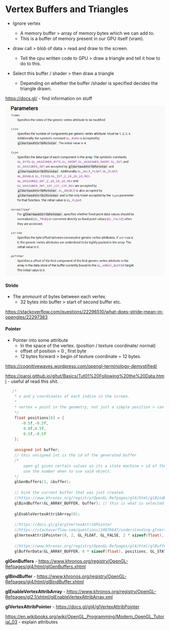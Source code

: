 # Vertex Buffers and Triangles

- Ignore vertex
  - A memory buffer > array of memory bytes which we can add to.
  - This is a buffer of memory present in our GPU itself (vram).

- draw call > blob of data > read and draw to the screen.
  - Tell the cpu written code to GPU > draw a triangle and tell it how to do to this.

- Select this buffer / shader > then draw a triangle
  - Depending on whether the buffer /shader is specified decides the triangle drawn.

https://docs.gl/ - find information on stuff

![image](https://github.com/sbalfe/all-notes/blob/master/images/image-20210614132159132.png)

#### Stride

- The ammount of bytes between each vertex.
  - 32 bytes into buffer > start of second buffer etc.

https://stackoverflow.com/questions/22296510/what-does-stride-mean-in-opengles/22297383

#### Pointer

- Pointer into some attribute
  - In the space of the vertex. (position / texture coordinate/ normal)
  - offset of position  = 0 , first byte
  - 12 bytes forward > begin of texture coordinate = 12  bytes.

https://cognitivewaves.wordpress.com/opengl-terminology-demystified/

https://paroj.github.io/gltut/Basics/Tut01%20Following%20the%20Data.html - useful af read this shit.

```c++
   /*
    * x and y coordinates of each indice in the screen.
    * 
    * vertex = point in the geometry, not just a simple position > can contain much more data (attributes, position is an attribute , texture attribute etc.)
    */
    float positions[6] = {
       -0.5f,-0.5f,
        0.0f,0.5f,
        0.5f,-0.5f
    };

    unsigned int buffer;
    // this unsigned int is the id of the generated buffer
    /*
        open gl given certain values as its a state machine > id of the object to use vertex buffer / shader etc.
        use the number when to use said object. 
    */
    glGenBuffers(1, &buffer);

    // bind the current buffer that was just created.
    //https://www.khronos.org/registry/OpenGL-Refpages/gl4/html/glBindBuffer.xhtml
    glBindBuffer(GL_ARRAY_BUFFER, buffer); // this is what is selected currently as the current bind.

    glEnableVertexAttribArray(0);

    //https://docs.gl/gl4/glVertexAttribPointer
    //https://stackoverflow.com/questions/24876647/understanding-glvertexattribpointer
    glVertexAttribPointer(0, 2, GL_FLOAT, GL_FALSE, 2 * sizeof(float), 0);

    //https://www.khronos.org/registry/OpenGL-Refpages/gl4/html/glBufferData.xhtml
    glBufferData(GL_ARRAY_BUFFER, 6 * sizeof(float), positions, GL_STATIC_DRAW);
```

**glGenBuffers** - https://www.khronos.org/registry/OpenGL-Refpages/gl4/html/glGenBuffers.xhtml

**glBindBuffer** - https://www.khronos.org/registry/OpenGL-Refpages/gl4/html/glBindBuffer.xhtml

**glEnableVertexAttribArray** - https://www.khronos.org/registry/OpenGL-Refpages/gl2.1/xhtml/glEnableVertexAttribArray.xml

**glVertexAttribPointer** - https://docs.gl/gl4/glVertexAttribPointer

https://en.wikibooks.org/wiki/OpenGL_Programming/Modern_OpenGL_Tutorial_03 - explain attributes

